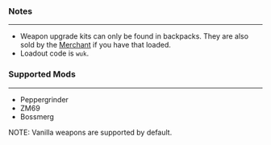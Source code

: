 ### Notes
---
- Weapon upgrade kits can only be found in backpacks. They are also sold by the [Merchant](https://gitlab.com/accensi/hd-addons/merchant) if you have that loaded.
- Loadout code is `wuk`.

### Supported Mods
---
- Peppergrinder
- ZM69
- Bossmerg

NOTE: Vanilla weapons are supported by default.